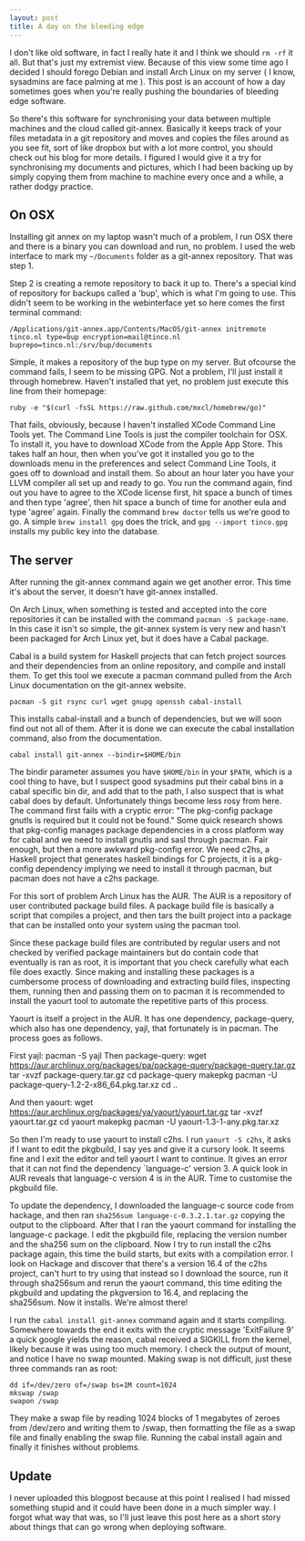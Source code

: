 ```yaml
---
layout: post
title: A day on the bleeding edge
---
```


I don't like old software, in fact I really hate it and I think we should `rm -rf` it all. But that's just my extremist view. Because of this view some time ago I decided I should forego Debian and install Arch Linux on my server ( I know, sysadmins are face palming at me ). This post is an account of how a day sometimes goes when you're really pushing the boundaries of bleeding edge software.

So there's this software for synchronising your data between multiple machines and the cloud called git-annex. Basically it keeps track of your files metadata in a git repository and moves and copies the files around as you see fit, sort of like dropbox but with a lot more control, you should check out his blog for more details. I figured I would give it a try for synchronising my documents and pictures, which I had been backing up by simply copying them from machine to machine every once and a while, a rather dodgy practice.

On OSX
------------
Installing git annex on my laptop wasn't much of a problem, I run OSX there and  there is a binary you can download and run, no problem. I used the web interface to mark my `~/Documents` folder as a git-annex repository. That was step 1. 

Step 2 is creating a remote repository to back it up to. There's a special kind of repository for backups called a 'bup', which is what I'm going to use. This didn't seem to be working in the webinterface yet so here comes the first terminal command:

    /Applications/git-annex.app/Contents/MacOS/git-annex initremote tinco.nl type=bup encryption=mail@tinco.nl buprepo=tinco.nl:/srv/bup/documents

Simple, it makes a repository of the bup type on my server. But ofcourse the command fails, I seem to be missing GPG. Not a problem, I'll just install it through homebrew. Haven't installed that yet, no problem just execute this line from their homepage:

    ruby -e "$(curl -fsSL https://raw.github.com/mxcl/homebrew/go)" 

That fails, obviously, because I haven't installed XCode Command Line Tools yet. The Command Line Tools is just the compiler toolchain for OSX. To install it, you have to download XCode from the Apple App Store. This takes half an hour, then when you've got it installed you go to the downloads menu in the preferences and select Command Line Tools, it goes off to download and install them. So about an hour later you have your LLVM compiler all set up and ready to go. You run the command again, find out you have to agree to the XCode license first, hit space a bunch of times and then type 'agree', then hit space a bunch of time for another eula and type 'agree' again. Finally the command `brew doctor` tells us we're good to go. A simple `brew install gpg` does the trick, and `gpg --import tinco.gpg` installs my public key into the database.

The server
---------------
After running the git-annex command again we get another error. This time it's about the server, it doesn't have git-annex installed.

On Arch Linux, when something is tested and accepted into the core repositories it can be installed with the command `pacman -S package-name`. In this case it isn't so simple, the git-annex system is very new and hasn't been packaged for Arch Linux yet, but it does have a Cabal package.

Cabal is a build system for Haskell projects that can fetch project sources and their dependencies from an online repository, and compile and install them. To get this tool we execute a pacman command pulled from the Arch Linux documentation on the git-annex website.

    pacman -S git rsync curl wget gnupg openssh cabal-install

This installs cabal-install and a bunch of dependencies, but we will soon find out not all of them. After it is done we can execute the cabal installation command, also from the documentation.

    cabal install git-annex --bindir=$HOME/bin

The bindir parameter assumes you have `$HOME/bin` in your `$PATH`, which is a cool thing to have, but I suspect good sysadmins put their cabal bins in a cabal specific bin dir, and add that to the path, I also suspect that is what cabal does by default. Unfortunately things become less rosy from here. The command first fails with a cryptic error: "The pkg-config package gnutls is required but it could not be found." Some quick research shows that pkg-config manages package dependencies in a cross platform way for cabal and we need to install gnutls and sasl through pacman. Fair enough, but then a more awkward pkg-config error. We need c2hs, a Haskell project that generates haskell bindings for C projects, it is a pkg-config dependency implying we need to install it through pacman, but pacman does not have a c2hs package.

For this sort of problem Arch Linux has the AUR. The AUR is a repository of user contributed package build files. A package build file is basically a script that compiles a project, and then tars the built project into a package that can be installed onto your system using the pacman tool. 

Since these package build files are contributed by regular users and not checked by verified package maintainers but do contain code that eventually is ran as root, it is important that you check carefully what each file does exactly. Since making and installing these packages is a cumbersome process of downloading and extracting build files, inspecting them, running then and passing them on to pacman it is recommended to install the yaourt tool to automate the repetitive parts of this process.

Yaourt is itself a project in the AUR. It has one dependency, package-query, which also has one dependency, yajl, that fortunately is in pacman. The process goes as follows.

First yajl:
    pacman -S yajl
Then package-query:
    wget https://aur.archlinux.org/packages/pa/package-query/package-query.tar.gz
    tar -xvzf package-query.tar.gz
    cd package-query
    makepkg
    pacman -U package-query-1.2-2-x86_64.pkg.tar.xz
    cd ..

And then yaourt:
    wget https://aur.archlinux.org/packages/ya/yaourt/yaourt.tar.gz
    tar -xvzf yaourt.tar.gz
    cd yaourt
    makepkg
    pacman -U yaourt-1.3-1-any.pkg.tar.xz

So then I'm ready to use yaourt to install c2hs. I run `yaourt -S c2hs`, it asks if I want to edit the pkgbuild, I say yes and give it a cursory look. It seems fine and I exit the editor and tell yaourt I want to continue. It gives an error that it can not find the dependency `language-c' version 3. A quick look in AUR reveals that language-c version 4 is in the AUR. Time to customise the pkgbuild file.

To update the dependency, I downloaded the language-c source code from hackage, and then ran `sha256sum language-c-0.3.2.1.tar.gz` copying the output to the clipboard. After that I ran the yaourt command for installing the language-c package. I edit the pkgbuild file, replacing the version number and the sha256 sum on the clipboard. Now I try to run install the c2hs package again, this time the build starts, but exits with a compilation error. I look on Hackage and discover that there's a version 16.4 of the c2hs project, can't hurt to try using that instead so I download the source, run it through sha256sum and rerun the yaourt command, this time editing the pkgbuild and updating the pkgversion to 16.4, and replacing the sha256sum. Now it installs. We're almost there!

I run the `cabal install git-annex` command again and it starts compiling. Somewhere towards the end it exits with the cryptic message 'ExitFailure 9' a quick google yields the reason, cabal received a SIGKILL from the kernel, likely because it was using too much memory. I check the output of mount, and notice I have no swap mounted. Making swap is not difficult, just these three commands ran as root:

    dd if=/dev/zero of=/swap bs=1M count=1024
    mkswap /swap
    swapon /swap

They make a swap file by reading 1024 blocks of 1 megabytes of zeroes from /dev/zero and writing them to /swap, then formatting the file as a swap file and finally enabling the swap file. Running the cabal install again and finally it finishes without problems.

Update
------
I never uploaded this blogpost because at this point I realised I had missed something stupid and it could have been done in a much simpler way. I forgot what way that was, so I'll just leave this post here as a short story about things that can go wrong when deploying software.
